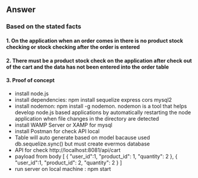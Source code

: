 ## Answer ##

### Based on the stated facts ###

#### 1. On the application when an order comes in there is no product stock checking or stock checking after the order is entered
#### 2. There must be a product stock check on the application after check out of the cart and the data has not been entered into the order table
#### 3. Proof of concept
* install node.js
* install dependencies: npm install sequelize express cors mysql2
* install nodemon: npm install -g nodemon. nodemon is a tool that helps develop node.js based applications by automatically restarting the node application when file changes in the directory are detected
* install WAMP Server or XAMP for mysql
* install Postman for check API local
* Table will auto generate based on model bacause used db.sequelize.sync() but must create evermos database
* API for check http://localhost:8081/api/cart
* payload from body 
[
    {
        "user_id":1,
        "product_id": 1,
        "quantity": 2
    },
    {
        "user_id":1,
        "product_id": 2,
        "quantity": 2
    }
]
* run server on local machine : npm start